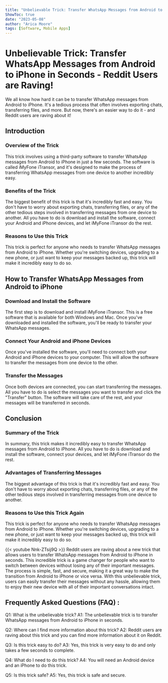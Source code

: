 ```yaml
---
title: "Unbelievable Trick: Transfer WhatsApp Messages from Android to iPhone in Seconds - Reddit Users are Raving!"
ShowToc: true 
date: "2023-05-08"
author: "Arica Moore" 
tags: [Software, Mobile Apps]
---
```

# Unbelievable Trick: Transfer WhatsApp Messages from Android to iPhone in Seconds - Reddit Users are Raving!

We all know how hard it can be to transfer WhatsApp messages from Android to iPhone. It's a tedious process that often involves exporting chats, transferring files, and more. But now, there's an easier way to do it - and Reddit users are raving about it!

## Introduction

### Overview of the Trick

This trick involves using a third-party software to transfer WhatsApp messages from Android to iPhone in just a few seconds. The software is called iMyFone iTransor, and it's designed to make the process of transferring WhatsApp messages from one device to another incredibly easy.

### Benefits of the Trick

The biggest benefit of this trick is that it's incredibly fast and easy. You don't have to worry about exporting chats, transferring files, or any of the other tedious steps involved in transferring messages from one device to another. All you have to do is download and install the software, connect your Android and iPhone devices, and let iMyFone iTransor do the rest.

### Reasons to Use this Trick

This trick is perfect for anyone who needs to transfer WhatsApp messages from Android to iPhone. Whether you're switching devices, upgrading to a new phone, or just want to keep your messages backed up, this trick will make it incredibly easy to do so.

## How to Transfer WhatsApp Messages from Android to iPhone

### Download and Install the Software

The first step is to download and install iMyFone iTransor. This is a free software that is available for both Windows and Mac. Once you've downloaded and installed the software, you'll be ready to transfer your WhatsApp messages.

### Connect Your Android and iPhone Devices

Once you've installed the software, you'll need to connect both your Android and iPhone devices to your computer. This will allow the software to transfer the messages from one device to the other.

### Transfer the Messages

Once both devices are connected, you can start transferring the messages. All you have to do is select the messages you want to transfer and click the "Transfer" button. The software will take care of the rest, and your messages will be transferred in seconds.

## Conclusion

### Summary of the Trick

In summary, this trick makes it incredibly easy to transfer WhatsApp messages from Android to iPhone. All you have to do is download and install the software, connect your devices, and let iMyFone iTransor do the rest.

### Advantages of Transferring Messages

The biggest advantage of this trick is that it's incredibly fast and easy. You don't have to worry about exporting chats, transferring files, or any of the other tedious steps involved in transferring messages from one device to another.

### Reasons to Use this Trick Again

This trick is perfect for anyone who needs to transfer WhatsApp messages from Android to iPhone. Whether you're switching devices, upgrading to a new phone, or just want to keep your messages backed up, this trick will make it incredibly easy to do so.

{{< youtube Nnk-ZTsij9Q >}} 
Reddit users are raving about a new trick that allows users to transfer WhatsApp messages from Android to iPhone in seconds. This incredible trick is a game changer for people who want to switch between devices without losing any of their important messages. The process is simple, fast, and secure, making it a great way to make the transition from Android to iPhone or vice versa. With this unbelievable trick, users can easily transfer their messages without any hassle, allowing them to enjoy their new device with all of their important conversations intact.

## Frequently Asked Questions (FAQ) :
Q1: What is the unbelievable trick? 
A1: The unbelievable trick is to transfer WhatsApp messages from Android to iPhone in seconds.

Q2: Where can I find more information about this trick? 
A2: Reddit users are raving about this trick and you can find more information about it on Reddit.

Q3: Is this trick easy to do? 
A3: Yes, this trick is very easy to do and only takes a few seconds to complete.

Q4: What do I need to do this trick? 
A4: You will need an Android device and an iPhone to do this trick.

Q5: Is this trick safe? 
A5: Yes, this trick is safe and secure.


